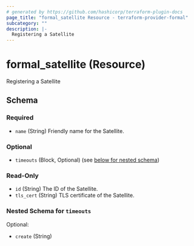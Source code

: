 ```yaml
---
# generated by https://github.com/hashicorp/terraform-plugin-docs
page_title: "formal_satellite Resource - terraform-provider-formal"
subcategory: ""
description: |-
  Registering a Satellite
---
```


# formal_satellite (Resource)

Registering a Satellite



<!-- schema generated by tfplugindocs -->
## Schema

### Required

- `name` (String) Friendly name for the Satellite.

### Optional

- `timeouts` (Block, Optional) (see [below for nested schema](#nestedblock--timeouts))

### Read-Only

- `id` (String) The ID of the Satellite.
- `tls_cert` (String) TLS certificate of the Satellite.

<a id="nestedblock--timeouts"></a>
### Nested Schema for `timeouts`

Optional:

- `create` (String)


